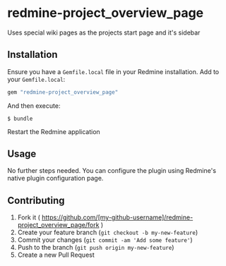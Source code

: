 # redmine-project_overview_page

Uses special wiki pages as the projects start page and it's sidebar

## Installation

Ensure you have a `Gemfile.local` file in your Redmine installation. Add to your `Gemfile.local`:

```ruby
gem "redmine-project_overview_page"
```

And then execute:

```
$ bundle
```

Restart the Redmine application

## Usage

No further steps needed. You can configure the plugin using Redmine's native plugin
configuration page.

## Contributing

1. Fork it ( https://github.com/[my-github-username]/redmine-project_overview_page/fork )
2. Create your feature branch (`git checkout -b my-new-feature`)
3. Commit your changes (`git commit -am 'Add some feature'`)
4. Push to the branch (`git push origin my-new-feature`)
5. Create a new Pull Request
